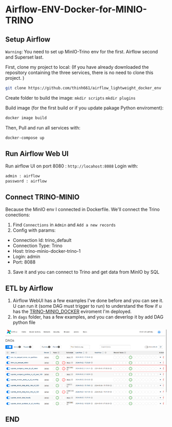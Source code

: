 # Airflow-ENV-Docker-for-MINIO-TRINO

## Setup Airflow


`Warning`: You need to set up MinIO-Trino env for the first. Airflow second and Superset last.


First, clone my project to local: (If you have already downloaded the repository containing the three services, there is no need to clone this project. )
```bash
git clone https://github.com/thinh661/airflow_lightweight_docker_env
```

Create folder to build the image:
`mkdir scripts`
`mkdir plugins`

Build image (for the first build or if you update pakage Python enviroment):
``` bash
docker image build
```

Then, Pull and run all services with:

```bash
docker-compose up
```

## Run Airflow Web UI

Run airflow UI on port 8080 : `http://locahost:8088`
Login with:
```
admin : airflow
password : airflow
```

## Connect TRINO-MINIO
Because the MinIO env I connected in Dockerfile.
We'll connect the Trino conections:

1. Find `Connections` in `Admin` and `Add a new records`
2. Config with params:
- Connection Id: trino_default
- Connection Type: Trino
- Host: trino-minio-docker-trino-1
- Login: admin
- Port: 8088
3. Save it and you can connect to Trino and get data from MinIO by SQL 

## ETL by Airflow

1. Airflow WebUI has a few examples I've done before and you can see it. U can run it (some DAG must trigger to run) to understand the flow if u has the [TRINO-MINIO_DOCKER](https://github.com/thinh661/minio_trino_docker_evn.git) eviroment I'm deployed.
2. In `dags` folder, has a few examples, and you can deverlop it by add DAG python file

![airflow_img](https://github.com/thinh661/Vietnam_Stock_Analysis_Pipeline/blob/master/image/airflow_webUI.png)
## END


